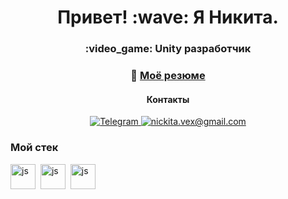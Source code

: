 <div id="header" align="center">
  <h1>Привет! :wave: Я Никита.</h1>
  <h3>:video_game: Unity разработчик</h3>
</div>

<div id="cv" align="center">
  
### :bookmark_tabs: [Моё резюме](https://docs.google.com/document/d/14xi8fReBQUMR6UrU6Nk9H3JOUj5FwLAzL5iBrI1yHw0/edit?usp=sharing)
</div>

<div id="socials" align="center">
  <h4> Контакты </h4>
  <a href="http://t.me/vexowl">
    <img src="https://img.shields.io/badge/@vexowl-blue?style=for-the-badge&logo=telegram&logoColor=white" alt="Telegram"/>
  </a>
  <a href="mailto:nickita.vex@gmail.com">
    <img src="https://img.shields.io/badge/GMail-red?style=for-the-badge&logo=gmail&logoColor=white" alt="nickita.vex@gmail.com"/>
  </a>

<div id="stack" align="left">

  ### Мой стек
<img src="https://cdn.jsdelivr.net/gh/devicons/devicon@latest/icons/unity/unity-original.svg" title="js" width="40" height="40"/>&nbsp;
<img src="https://cdn.jsdelivr.net/gh/devicons/devicon@latest/icons/csharp/csharp-original.svg" title="js" width="40" height="40"/>&nbsp;
<img src="https://cdn.jsdelivr.net/gh/devicons/devicon@latest/icons/git/git-original.svg" title="js" width="40" height="40"/>&nbsp;
</div>
